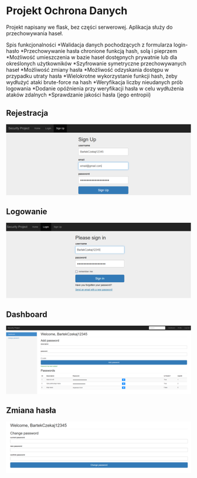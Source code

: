 # Projekt Ochrona Danych
Projekt napisany we flask, bez części serwerowej. Aplikacja służy do przechowywania haseł.

Spis funkcjonalności
*Walidacja danych pochodzących z formularza login-hasło
*Przechowywanie hasła chronione funkcją hash, solą i pieprzem
*Możliwość umieszczenia w bazie haseł dostępnych prywatnie lub dla określonych użytkowników
*Szyfrowanie symetryczne przechowywanych haseł
*Możliwość zmiany hasła
*Możliwość odzyskania dostępu w przypadku utraty hasła
*Wielokrotne wykorzystanie funkcji hash, żeby wydłużyć ataki brute-force na hash
*Weryfikacja liczby nieudanych prób logowania
*Dodanie opóźnienia przy weryfikacji hasła w celu wydłużenia ataków zdalnych
*Sprawdzanie jakości hasła (jego entropii)

## Rejestracja
![plot](./scr/rejestracja.png)
## Logowanie
![plot](./scr/logowanie.png)
## Dashboard
![plot](./scr/dashboard.png)
## Zmiana hasła
![plot](./scr/change_password.png)
